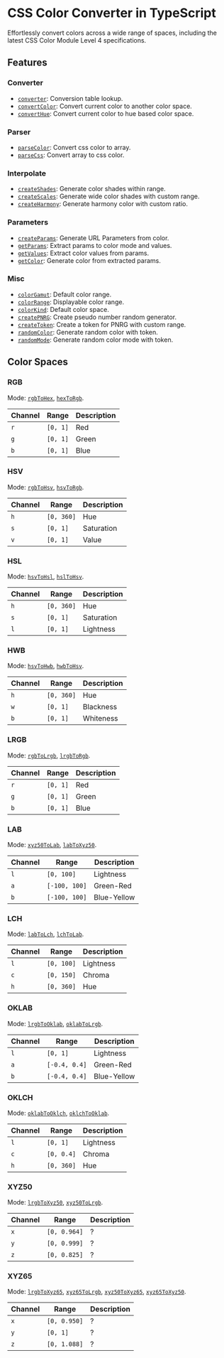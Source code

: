 # CSS Color Converter in TypeScript
Effortlessly convert colors across a wide range of spaces, including the latest CSS Color Module Level 4 specifications.

## Features

### Converter
- [`converter`](./src/lib/convert.ts#L14): Conversion table lookup.
- [`convertColor`](./src/lib/convert.ts#L77): Convert current color to another color space.
- [`convertHue`](./src/lib/convert.ts#87): Convert current color to hue based color space.

### Parser
- [`parseColor`](./src/lib/parse.ts#L4): Convert css color to array.
- [`parseCss`](./src/lib/parse.ts#L64): Convert array to css color.

### Interpolate
- [`createShades`](./src/lib/interpolate.ts#L4): Generate color shades within range.
- [`createScales`](./src/lib/interpolate.ts#L28): Generate wide color shades with custom range.
- [`createHarmony`](./src/lib/harmony.ts#L4): Generate harmony color with custom ratio.

### Parameters
- [`createParams`](./src/lib/params.ts#L5): Generate URL Parameters from color.
- [`getParams`](./src/lib/params.ts#L23): Extract params to color mode and values.
- [`getValues`](./src/lib/params.ts#L38): Extract color values from params.
- [`getColor`](./src/lib/params.ts#L53): Generate color from extracted params.

### Misc
- [`colorGamut`](./src/lib/gamut.ts#L3): Default color range.
- [`colorRange`](./src/lib/gamut.ts#L43): Displayable color range.
- [`colorKind`](./src/lib/gamut.ts#L83): Default color space.
- [`createPNRG`](./src/lib/random.ts#L4): Create pseudo number random generator.
- [`createToken`](./src/lib/random.ts#L19): Create a token for PNRG with custom range.
- [`randomColor`](./src/lib/random.ts#L23): Generate random color with token.
- [`randomMode`](./src/lib/random.ts#L36): Generate random color mode with token.

## Color Spaces

### RGB
Mode: [`rgbToHex`](./src/mode/rgb.ts#L4), [`hexToRgb`](./src/mode/rgb.ts#L9).

| Channel | Range | Description |
| --- | --- | --- |
| `r` | `[0, 1]` | Red |
| `g` | `[0, 1]` | Green |
| `b` | `[0, 1]` | Blue |

### HSV
Mode: [`rgbToHsv`](./src/mode/hsv.ts#L3), [`hsvToRgb`](./src/mode/hsv.ts#L34).

| Channel | Range | Description |
| --- | --- | --- |
| `h` | `[0, 360]` | Hue |
| `s` | `[0, 1]` | Saturation |
| `v` | `[0, 1]` | Value |

### HSL
Mode: [`hsvToHsl`](./src/mode/hsl.ts#L3), [`hslToHsv`](./src/mode/hsl.ts#L14).

| Channel | Range | Description |
| --- | --- | --- |
| `h` | `[0, 360]` | Hue |
| `s` | `[0, 1]` | Saturation |
| `l` | `[0, 1]` | Lightness |

### HWB
Mode: [`hsvToHwb`](./src/mode/hwb.ts#L3), [`hwbToHsv`](./src/mode/hwb.ts#L14).

| Channel | Range | Description |
| --- | --- | --- |
| `h` | `[0, 360]` | Hue |
| `w` | `[0, 1]` | Blackness |
| `b` | `[0, 1]` | Whiteness |

### LRGB
Mode: [`rgbToLrgb`](./src/mode/lrgb.ts#L13), [`lrgbToRgb`](./src/mode/lrgb.ts#L21).

| Channel | Range | Description |
| --- | --- | --- |
| `r` | `[0, 1]` | Red |
| `g` | `[0, 1]` | Green |
| `b` | `[0, 1]` | Blue |

### LAB
Mode: [`xyz50ToLab`](./src/mode/lab.ts#L12), [`labToXyz50`](./src/mode/lab.ts#L32).

| Channel | Range | Description |
| --- | --- | --- |
| `l` | `[0, 100]` | Lightness |
| `a` | `[-100, 100]` | Green-Red |
| `b` | `[-100, 100]` | Blue-Yellow |

### LCH
Mode: [`labToLch`](./src/mode/lch.ts#L3), [`lchToLab`](./src/mode/lch.ts#L22).

| Channel | Range | Description |
| --- | --- | --- |
| `l` | `[0, 100]` | Lightness |
| `c` | `[0, 150]` | Chroma |
| `h` | `[0, 360]` | Hue |

### OKLAB
Mode: [`lrgbToOklab`](./src/mode/oklab.ts#L3), [`oklabToLrgb`](./src/mode/oklab.ts#L43).

| Channel | Range | Description |
| --- | --- | --- |
| `l` | `[0, 1]` | Lightness |
| `a` | `[-0.4, 0.4]` | Green-Red |
| `b` | `[-0.4, 0.4]` | Blue-Yellow |

### OKLCH
Mode: [`oklabToOklch`](./src/mode/oklch.ts#L3), [`oklchToOklab`](./src/mode/oklch.ts#L22).

| Channel | Range | Description |
| --- | --- | --- |
| `l` | `[0, 1]` | Lightness |
| `c` | `[0, 0.4]` | Chroma |
| `h` | `[0, 360]` | Hue |

### XYZ50
Mode: [`lrgbToXyz50`](./src/mode/xzy50.ts#L3), [`xyz50ToLrgb`](./src/mode/xzy50.ts#L27).

| Channel | Range | Description |
| --- | --- | --- |
| `x` | `[0, 0.964]` | ? |
| `y` | `[0, 0.999]` | ? |
| `z` | `[0, 0.825]` | ? |

### XYZ65
Mode: [`lrgbToXyz65`](./src/mode/xyz65.ts#L3), [`xyz65ToLrgb`](./src/mode/xyz65.ts#L27), [`xyz50ToXyz65`](./src/mode/xyz65.ts#L51), [`xyz65ToXyz50`](./src/mode/xyz65.ts#L75).

| Channel | Range | Description |
| --- | --- | --- |
| `x` | `[0, 0.950]` | ? |
| `y` | `[0, 1]` | ? |
| `z` | `[0, 1.088]` | ? |
